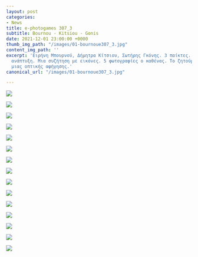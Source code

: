 ```yaml
---
layout: post
categories:
- News
title: e-photogames 307_3
subtitle: Bournou - Kitsiou - Gonis
date: 2021-12-01 23:00:00 +0000
thumb_img_path: "/images/01-bournoue307_3.jpg"
content_img_path: ''
excerpt: 'Ειρήνη Μπουρνού, Δήμητρα Κίτσιου, Σωτήρης Γκόνης. 3 παίκτες. Μια συλλογική
  ανάπτυξη. Μια συζήτηση με εικόνες. 5 φωτογραφίες ο καθένας. Το ζητούμενο: Η επίτευξη
  μιας οπτικής αφήγησης.'
canonical_url: "/images/01-bournoue307_3.jpg"

---
```

![](/images/01-bournoue307_3.jpg)

![](/images/02-kitsioud307_3.jpg)

![](/images/03_gkoniss307_3.jpg)

![](/images/04-bournoue307_3.jpg)

![](/images/05-kitsioud307_3.jpg)

![](/images/06-gkoniss307_3.JPG)

![](/images/07-bournoue307_3.jpg)

![](/images/08-kitsioud307_3.jpg)

![](/images/09_gkoniss307_3.jpg)

![](/images/10-bournoue307_3.jpg)

![](/images/11-kitsioud307_3.jpg)

![](/images/12_gkoniss307_3.jpg)

![](/images/13-bournoue307_3.jpg)

![](/images/14-kitsioud307_3.jpg)

![](/images/15_gkoniss307_3.jpg)